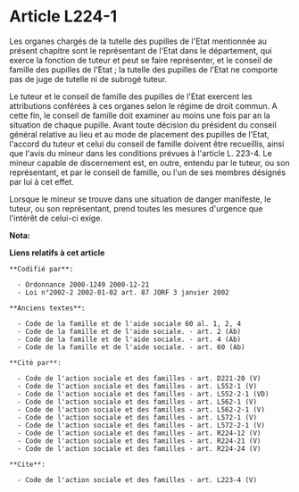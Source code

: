 # Article L224-1

Les organes chargés de la tutelle des pupilles de l'Etat mentionnée au présent chapitre sont le représentant de l'Etat dans
le département, qui exerce la fonction de tuteur et peut se faire représenter, et le conseil de famille des pupilles de
l'Etat ; la tutelle des pupilles de l'Etat ne comporte pas de juge de tutelle ni de subrogé tuteur. 

Le tuteur et le conseil de famille des pupilles de l'Etat exercent les attributions conférées à ces organes selon le régime
de droit commun. A cette fin, le conseil de famille doit examiner au moins une fois par an la situation de chaque pupille.
Avant toute décision du président du conseil général relative au lieu et au mode de placement des pupilles de l'Etat,
l'accord du tuteur et celui du conseil de famille doivent être recueillis, ainsi que l'avis du mineur dans les conditions
prévues à l'article L. 223-4. Le mineur capable de discernement est, en outre, entendu par le tuteur, ou son représentant, et
par le conseil de famille, ou l'un de ses membres désignés par lui à cet effet. 

Lorsque le mineur se trouve dans une situation de danger manifeste, le tuteur, ou son représentant, prend toutes les mesures
d'urgence que l'intérêt de celui-ci exige.

**Nota:**



**Liens relatifs à cet article**

	**Codifié par**:

	  - Ordonnance 2000-1249 2000-12-21
	  - Loi n°2002-2 2002-01-02 art. 87 JORF 3 janvier 2002

	**Anciens textes**:

	  - Code de la famille et de l'aide sociale 60 al. 1, 2, 4
	  - Code de la famille et de l'aide sociale. - art. 2 (Ab)
	  - Code de la famille et de l'aide sociale. - art. 4 (Ab)
	  - Code de la famille et de l'aide sociale. - art. 60 (Ab)

	**Cité par**:

	  - Code de l'action sociale et des familles - art. D221-20 (V)
	  - Code de l'action sociale et des familles - art. L552-1 (V)
	  - Code de l'action sociale et des familles - art. L552-2-1 (VD)
	  - Code de l'action sociale et des familles - art. L562-1 (V)
	  - Code de l'action sociale et des familles - art. L562-2-1 (V)
	  - Code de l'action sociale et des familles - art. L572-1 (V)
	  - Code de l'action sociale et des familles - art. L572-2-1 (V)
	  - Code de l'action sociale et des familles - art. R224-12 (V)
	  - Code de l'action sociale et des familles - art. R224-21 (V)
	  - Code de l'action sociale et des familles - art. R224-24 (V)

	**Cite**:

	  - Code de l'action sociale et des familles - art. L223-4 (V)
